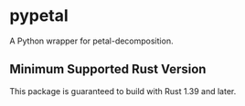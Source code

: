 # pypetal

A Python wrapper for petal-decomposition.

## Minimum Supported Rust Version

This package is guaranteed to build with Rust 1.39 and later.
